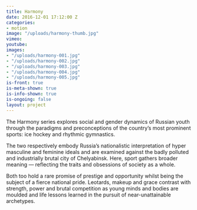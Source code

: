 ```yaml
---
title: Harmony
date: 2016-12-01 17:12:00 Z
categories:
- motion
image: "/uploads/harmony-thumb.jpg"
vimeo: 
youtube: 
images:
- "/uploads/harmony-001.jpg"
- "/uploads/harmony-002.jpg"
- "/uploads/harmony-003.jpg"
- "/uploads/harmony-004.jpg"
- "/uploads/harmony-005.jpg"
is-front: true
is-meta-shown: true
is-info-shown: true
is-ongoing: false
layout: project
---
```


The Harmony series explores social and gender dynamics of Russian youth through the paradigms and preconceptions of the country’s most prominent sports: ice hockey and rhythmic gymnastics.

The two respectively embody Russia’s nationalistic interpretation of hyper masculine and feminine ideals and are examined against the badly polluted and industrially brutal city of Chelyabinsk. Here, sport gathers broader meaning — reflecting the traits and obsessions of society as a whole.

Both too hold a rare promise of prestige and opportunity whilst being the subject of a fierce national pride. Leotards, makeup and grace contrast with strength, power and brutal competition as young minds and bodies are moulded and life lessons learned in the pursuit of near-unattainable archetypes. 